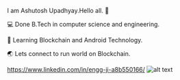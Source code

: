 I am Ashutosh Upadhyay.Hello all. :wave:

:computer: Done B.Tech in computer science and engineering.

:book: Learning Blockchain and Android Technology.

:earth_asia: Lets connect to run world on Blockchain.

 https://www.linkedin.com/in/engg-ji-a8b550166/ ![alt text](https://img.shields.io/badge/-LinkedIn-0e76a8?style=plastic&logo=linkedIn)</a>

